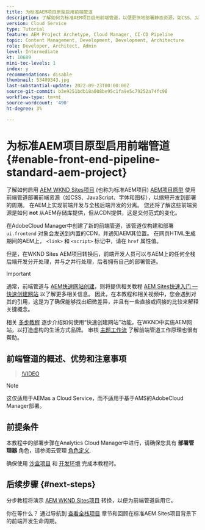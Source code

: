 ```yaml
---
title: 为标准AEM项目原型启用前端管道
description: 了解如何为标准AEM项目启用前端管道，以便更快地部署静态资源，如CSS、JavaScript、字体、图标。 还将前端开发与AEM上的全栈后端开发分离。
version: Cloud Service
type: Tutorial
feature: AEM Project Archetype, Cloud Manager, CI-CD Pipeline
topic: Content Management, Development, Development, Architecture
role: Developer, Architect, Admin
level: Intermediate
kt: 10689
mini-toc-levels: 1
index: y
recommendations: disable
thumbnail: 53409343.jpg
last-substantial-update: 2022-09-23T00:00:00Z
source-git-commit: b3e9251bdb18a008be95c1fa9e5c79252a74fc98
workflow-type: tm+mt
source-wordcount: '490'
ht-degree: 3%

---
```



# 为标准AEM项目原型启用前端管道{#enable-front-end-pipeline-standard-aem-project}

了解如何启用 [AEM WKND Sites项目](https://github.com/adobe/aem-guides-wknd) (也称为标准AEM项目) [AEM项目原型](https://github.com/adobe/aem-project-archetype) 使用前端管道部署前端资源（如CSS、JavaScript、字体和图标），以缩短开发到部署的周期。 在AEM上实现前端开发与全栈后端开发的分离。 您还将了解这些前端资源是如何 __not__ 从AEM存储库提供，但从CDN提供，这是交付范式的变化。


在AdobeCloud Manager中创建了新的前端管道，该管道仅构建和部署 `ui.frontend` 对象会发送到内置的CDN，并通知AEM其位置。 在网页HTML生成期间的AEM上， `<link>` 和 `<script>` 标记中，请在 `href` 属性值。

但是，在WKND Sites AEM项目转换后，前端开发人员可以与AEM上的任何全栈后端开发分开处理，并与之并行处理，后者拥有自己的部署管道。

>[!IMPORTANT]
>
>通常，前端管道与 [AEM快速网站创建](https://experienceleague.adobe.com/docs/experience-manager-cloud-service/content/sites/administering/site-creation/quick-site/overview.html?lang=en)，则将提供相关教程 [AEM Sites快速入门 — 快速创建网站](https://experienceleague.adobe.com/docs/experience-manager-learn/getting-started-wknd-tutorial-develop/site-template/overview.html) 以了解更多相关信息。 因此，在本教程和相关视频中，您会遇到对其的引用，这是为了确保能够找出细微差异，并且有一些直接或间接的比较来解释关键概念。


相关 [多步教程](https://experienceleague.adobe.com/docs/experience-manager-learn/getting-started-wknd-tutorial-develop/site-template/overview.html) 逐步介绍如何使用“快速创建网站”功能，在WKND中实施AEM网站，以打造虚构的生活方式品牌。 审核 [主题工作流](https://experienceleague.adobe.com/docs/experience-manager-learn/getting-started-wknd-tutorial-develop/site-template/theming.html) 了解前端管道工作原理也很有帮助。

## 前端管道的概述、优势和注意事项

>[!VIDEO](https://video.tv.adobe.com/v/3409343?quality=12&learn=on)


>[!NOTE]
>
>这仅适用于AEMas a Cloud Service，而不适用于基于AMS的AdobeCloud Manager部署。

## 前提条件

本教程中的部署步骤在Analytics Cloud Manager中进行，请确保您具有 __部署管理器__ 角色，请参阅云管理 [角色定义](https://experienceleague.adobe.com/docs/experience-manager-cloud-manager/content/requirements/users-and-roles.html?lang=en#role-definitions).

确保使用 [沙盒项目](https://experienceleague.adobe.com/docs/experience-manager-cloud-service/content/implementing/using-cloud-manager/programs/introduction-sandbox-programs.html) 和 [开发环境](https://experienceleague.adobe.com/docs/experience-manager-cloud-service/content/implementing/using-cloud-manager/manage-environments.html) 完成本教程时。

## 后续步骤 {#next-steps}

分步教程将演示 [AEM WKND Sites项目](https://github.com/adobe/aem-guides-wknd) 转换，以便为前端管道启用它。

你在等什么？ 通过导航到 [查看全栈项目](review-uifrontend-module.md) 章节和回顾在标准AEM Sites项目背景下的前端开发生命周期。

